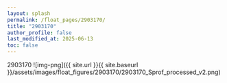 ```yaml
---
layout: splash
permalink: /float_pages/2903170/
title: "2903170"
author_profile: false
last_modified_at: 2025-06-13
toc: false
---
```

 
2903170
![img-png]({{ site.url }}{{ site.baseurl }}/assets/images/float_figures/2903170/2903170_Sprof_processed_v2.png)